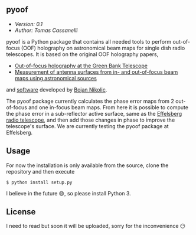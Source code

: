 pyoof
-----

* *Version: 0.1*
* *Author: Tomas Cassanelli*

pyoof is a Python package that contains all needed tools to perform out-of-focus (OOF) holography on astronomical beam maps for single dish radio telescopes. It is based on the original OOF holography papers,

* [Out-of-focus holography at the Green Bank Telescope](https://www.aanda.org/articles/aa/ps/2007/14/aa5765-06.ps.gz)
* [Measurement of antenna surfaces from in- and out-of-focus beam maps using astronomical sources](https://www.aanda.org/articles/aa/ps/2007/14/aa5603-06.ps.gz)

and [software](https://github.com/bnikolic/oof) developed by [Bojan Nikolic](http://www.mrao.cam.ac.uk/~bn204/oof/).

The pyoof package currently calculates the phase error maps from 2 out-of-focus and one in-focus beam maps. From here it is possible to compute the phase error in a sub-reflector active surface, same as the [Effelsberg radio telescope](https://en.wikipedia.org/wiki/Effelsberg_100-m_Radio_Telescope), and then add those changes in phase to improve the telescope's surface. We are currently testing the pyoof package at Effelsberg.

Usage
-----
For now the installation is only available from the source, clone the repository and then execute

```
$ python install setup.py
```

I believe in the future :smile:, so please install Python 3.

License
-------

I need to read but soon it will be uploaded, sorry for the inconvenience :no_mouth:
